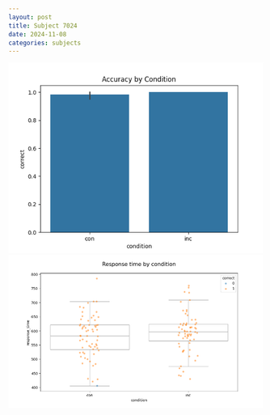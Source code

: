 ```yaml
---
layout: post
title: Subject 7024
date: 2024-11-08
categories: subjects
---
```


![](data/7024/run-3/7024_NF_acc.png)
![](data/7024/run-3/7024_NF_rt.png)
